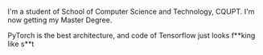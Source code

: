 I'm a student of School of Computer Science and Technology, CQUPT. I'm now getting my Master Degree.  

PyTorch is the best architecture, and code of Tensorflow just looks f\*\*king like s\*\*t
